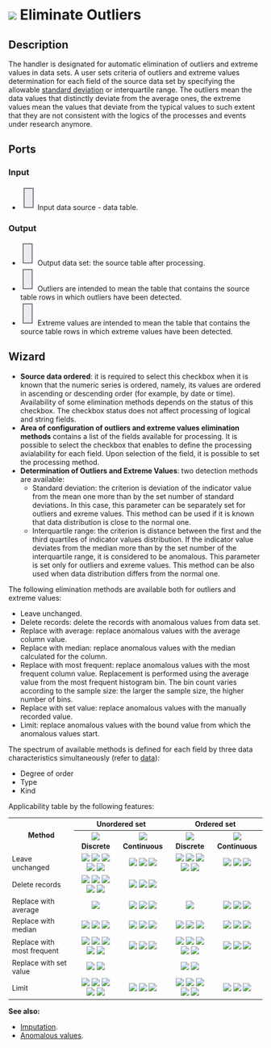 # ![ ](../../images/icons/components/e-lim-out-lier_default.svg) Eliminate Outliers

## Description

The handler is designated for automatic elimination of outliers and extreme values in data sets. A user sets criteria of outliers and extreme values determination for each field of the source data set by specifying the allowable [standard deviation](https://wiki.loginom.ru/articles/mean-square-deviation.html) or interquartile range. The outliers mean the data values that distinctly deviate from the average ones, the extreme values mean the values that deviate from the typical values to such extent that they are not consistent with the logics of the processes and events under research anymore.

## Ports

### Input

* ![ ](../../images/icons/app/node/ports/inputs/table_inactive.svg) Input data source - data table.

### Output

* ![ ](../../images/icons/app/node/ports/outputs/table_inactive.svg) Output data set: the source table after processing.
* ![ ](../../images/icons/app/node/ports/outputs/table_inactive.svg) Outliers are intended to mean the table that contains the source table rows in which outliers have been detected.
* ![ ](../../images/icons/app/node/ports/outputs/table_inactive.svg) Extreme values are intended to mean the table that contains the source table rows in which extreme values have been detected.

## Wizard

* **Source data ordered**: it is required to select this checkbox when it is known that the numeric series is ordered, namely, its values are ordered in ascending or descending order (for example, by date or time). Availability of some elimination methods depends on the status of this checkbox. The checkbox status does not affect processing of logical and string fields.
* **Area of configuration of outliers and extreme values elimination methods** contains a list of the fields available for processing. It is possible to select the checkbox that enables to define the processing avialability for each field. Upon selection of the field, it is possible to set the processing method.
* **Determination of Outliers and Extreme Values**: two detection methods are available:
   * Standard deviation: the criterion is deviation of the indicator value from the mean one more than by the set number of standard deviations. In this case, this parameter can be separately set for outliers and exreme values. This method can be used if it is known that data distribution is close to the normal one.
   * Interquartile range: the criterion is distance between the first and the third quartiles of indicator values distribution. If the indicator value deviates from the median more than by the set number of the interquartile range, it is considered to be anomalous. This parameter is set only for outliers and exreme values. This method can be also used when data distribution differs from the normal one.

The following elimination methods are available both for outliers and extreme values:

* Leave unchanged.
* Delete records: delete the records with anomalous values from data set.
* Replace with average: replace anomalous values with the average column value.
* Replace with median: replace anomalous values with the median calculated for the column.
* Replace with most frequent: replace anomalous values with the most frequent column value. Replacement is performed using the average value from the most frequent histogram bin. The bin count varies according to the sample size: the larger the sample size, the higher number of bins.
* Replace with set value: replace anomalous values with the manually recorded value.
* Limit: replace anomalous values with the bound value from which the anomalous values start.

The spectrum of available methods is defined for each field by three data characteristics simultaneously (refer to [data](../../data/README.md)):

* Degree of order
* Type
* Kind

Applicability table by the following features:

<table>
<tr><th rowspan="2" align="center">Method</th><th colspan="2" align="center">Unordered set</th><th colspan="2" align="center">Ordered set</th></tr>
<tr><th align="center"><img src="../../images/icons/data-types/discrete_default.svg"> Discrete</th><th align="center"><img src="../../images/icons/data-types/continuous_default.svg"> Continuous</th><th align="center"><img src="../../images/icons/data-types/discrete_default.svg"> Discrete</th><th align="center"><img src="../../images/icons/data-types/continuous_default.svg"> Continuous</th></tr>
<tr><td align="left">Leave unchanged</td><td align="center"><img src="../../images/icons/data-types/boolean_default.svg"> <img src="../../images/icons/data-types/datetime_default.svg"> <img src="../../images/icons/data-types/float_default.svg"> <img src="../../images/icons/data-types/integer_default.svg"> <img src="../../images/icons/data-types/string_default.svg"></td><td align="center"><img src="../../images/icons/data-types/datetime_default.svg"> <img src="../../images/icons/data-types/float_default.svg"> <img src="../../images/icons/data-types/integer_default.svg"></td><td align="center"><img src="../../images/icons/data-types/boolean_default.svg"> <img src="../../images/icons/data-types/datetime_default.svg"> <img src="../../images/icons/data-types/float_default.svg"> <img src="../../images/icons/data-types/integer_default.svg"> <img src="../../images/icons/data-types/string_default.svg"></td><td align="center"><img src="../../images/icons/data-types/datetime_default.svg"> <img src="../../images/icons/data-types/float_default.svg"> <img src="../../images/icons/data-types/integer_default.svg"></td></tr>
<tr><td align="left">Delete records</td><td align="center"><img src="../../images/icons/data-types/boolean_default.svg"> <img src="../../images/icons/data-types/datetime_default.svg"> <img src="../../images/icons/data-types/float_default.svg"> <img src="../../images/icons/data-types/integer_default.svg"> <img src="../../images/icons/data-types/string_default.svg"></td> <td align="center"><img src="../../images/icons/data-types/datetime_default.svg"> <img src="../../images/icons/data-types/float_default.svg"> <img src="../../images/icons/data-types/integer_default.svg"></td><td></td> <td></td></tr>
<tr><td align="left">Replace with average</td><td align="center"><img src="../../images/icons/data-types/datetime_default.svg"></td><td align="center"><img src="../../images/icons/data-types/datetime_default.svg"> <img src="../../images/icons/data-types/float_default.svg"> <img src="../../images/icons/data-types/integer_default.svg"></td><td align="center"><img src="../../images/icons/data-types/datetime_default.svg"></td><td align="center"><img src="../../images/icons/data-types/datetime_default.svg"> <img src="../../images/icons/data-types/float_default.svg"> <img src="../../images/icons/data-types/integer_default.svg"></td></tr>
<tr><td align="left">Replace with median</td><td align="center"><img src="../../images/icons/data-types/datetime_default.svg"> <img src="../../images/icons/data-types/float_default.svg"> <img src="../../images/icons/data-types/integer_default.svg"></td><td align="center"><img src="../../images/icons/data-types/datetime_default.svg"> <img src="../../images/icons/data-types/float_default.svg"> <img src="../../images/icons/data-types/integer_default.svg"></td><td align="center"><img src="../../images/icons/data-types/datetime_default.svg"> <img src="../../images/icons/data-types/float_default.svg"> <img src="../../images/icons/data-types/integer_default.svg"></td><td align="center"><img src="../../images/icons/data-types/datetime_default.svg"> <img src="../../images/icons/data-types/float_default.svg"> <img src="../../images/icons/data-types/integer_default.svg"></td></tr>
<tr><td align="left">Replace with most frequent</td><td align="center"><img src="../../images/icons/data-types/boolean_default.svg"> <img src="../../images/icons/data-types/datetime_default.svg"> <img src="../../images/icons/data-types/float_default.svg"> <img src="../../images/icons/data-types/integer_default.svg"> <img src="../../images/icons/data-types/string_default.svg"></td><td align="center"><img src="../../images/icons/data-types/datetime_default.svg"> <img src="../../images/icons/data-types/float_default.svg"> <img src="../../images/icons/data-types/integer_default.svg"></td><td align="center"><img src="../../images/icons/data-types/boolean_default.svg"> <img src="../../images/icons/data-types/datetime_default.svg"> <img src="../../images/icons/data-types/float_default.svg"> <img src="../../images/icons/data-types/integer_default.svg"> <img src="../../images/icons/data-types/string_default.svg"></td><td align="center"><img src="../../images/icons/data-types/datetime_default.svg"> <img src="../../images/icons/data-types/float_default.svg"> <img src="../../images/icons/data-types/integer_default.svg"></td></tr>
<tr><td align="left">Replace with set value</td><td align="center"><img src="../../images/icons/data-types/boolean_default.svg"> <img src="../../images/icons/data-types/string_default.svg"></td><td></td><td align="center"> <img src="../../images/icons/data-types/boolean_default.svg"> <img src="../../images/icons/data-types/string_default.svg"></td><td></td>
<tr><td align="left">Limit</td><td align="center"><img src="../../images/icons/data-types/boolean_default.svg"> <img src="../../images/icons/data-types/datetime_default.svg"> <img src="../../images/icons/data-types/float_default.svg"> <img src="../../images/icons/data-types/integer_default.svg"> <img src="../../images/icons/data-types/string_default.svg"></td><td align="center"><img src="../../images/icons/data-types/datetime_default.svg"> <img src="../../images/icons/data-types/float_default.svg"> <img src="../../images/icons/data-types/integer_default.svg"></td><td align="center"><img src="../../images/icons/data-types/boolean_default.svg"> <img src="../../images/icons/data-types/datetime_default.svg"> <img src="../../images/icons/data-types/float_default.svg"> <img src="../../images/icons/data-types/integer_default.svg"> <img src="../../images/icons/data-types/string_default.svg"></td><td align="center"><img src="../../images/icons/data-types/datetime_default.svg"> <img src="../../images/icons/data-types/float_default.svg"> <img src="../../images/icons/data-types/integer_default.svg"></td></tr>
</table>

**See also:**

* [Imputation](../../processors/preprocessing/filling-omissions.md).
* [Anomalous values](https://wiki.loginom.ru/articles/outlier.html).
